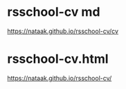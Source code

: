 # rsschool-cv md
https://nataak.github.io/rsschool-cv/cv

# rsschool-cv.html
https://nataak.github.io/rsschool-cv/
